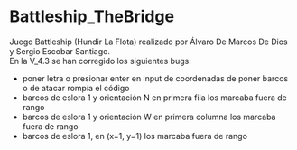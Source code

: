 # Battleship_TheBridge
Juego Battleship (Hundir La Flota) realizado por Álvaro De Marcos De Dios y Sergio Escobar Santiago.  
En la V_4.3 se han corregido los siguientes bugs:
  - poner letra o presionar enter en input de coordenadas de poner barcos o de atacar rompía el código
  - barcos de eslora 1 y orientación N en primera fila los marcaba fuera de rango
  - barcos de eslora 1 y orientación W en primera columna los marcaba fuera de rango
  - barcos de eslora 1, en (x=1, y=1) los marcaba fuera de rango
